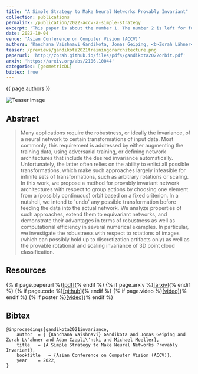```yaml
---
title: "A Simple Strategy to Make Neural Networks Provably Invariant"
collection: publications
permalink: /publication/2022-accv-a-simple-strategy
excerpt: 'This paper is about the number 1. The number 2 is left for future work.'
date: 2022-10-04
venue: 'Asian Conference on Computer Vision (ACCV)'
authors: 'Kanchana Vaishnavi Gandikota, Jonas Geiping, <b>Zorah Lähner</b>, Adam Czapliński, Michael Moeller'
teaser: /previews/gandikota2021trainingorarchitecture.png
paperurl: 'http://zorah.github.io/files/pdfs/gandikota2022orbit.pdf'
arxiv: 'https://arxiv.org/abs/2106.10044'
categories: [geometricDL]
bibtex: true
---
```


{{ page.authors }}

<img class="pub_teaser" src="../images/previews/gandikota2021trainingorarchitecture.png" alt="Teaser Image" title="teaser" />

## Abstract

> Many applications require the robustness, or ideally the invariance, of a neural network to certain transformations of input data. Most commonly, this requirement is addressed by either augmenting the training data, using adversarial training, or defining network architectures that include the desired invariance automatically. Unfortunately, the latter often relies on the ability to enlist all possible transformations, which make such approaches largely infeasible for infinite sets of transformations, such as arbitrary rotations or scaling. In this work, we propose a method for provably invariant network architectures with respect to group actions by choosing one element from a (possibly continuous) orbit based on a fixed criterion. In a nutshell, we intend to 'undo' any possible transformation before feeding the data into the actual network. We analyze properties of such approaches, extend them to equivariant networks, and demonstrate their advantages in terms of robustness as well as computational efficiency in several numerical examples. In particular, we investigate the robustness with respect to rotations of images (which can possibly hold up to discretization artifacts only) as well as the provable rotational and scaling invariance of 3D point cloud classification.


## Resources

{% if page.paperurl %}<a href=" {{ page.paperurl }} ">[pdf]</a>{% endif %} {% if page.arxiv %}<a href=" {{ page.arxiv }} ">[arxiv]</a>{% endif %} {% if page.code %}<a href=" {{ page.code }} ">[github]</a>{% endif %} {% if page.video %}<a href=" {{ page.video }} ">[video]</a>{% endif %} {% if poster %}<a href=" {{ page.poster }} ">[video]</a>{% endif %}

## Bibtex

    @inproceedings{gandikota2021invariance,
        author 	= { {Kanchana Vaishnavi} Gandikota and Jonas Geiping and Zorah L\"ahner and Adam Czapli\'nski and Michael Moeller},
        title 	= {A Simple Strategy to Make Neural Networks Provably Invariant},
        booktitle   = {Asian Conference on Computer Vision (ACCV)},
        year 	= 2022,
    }
